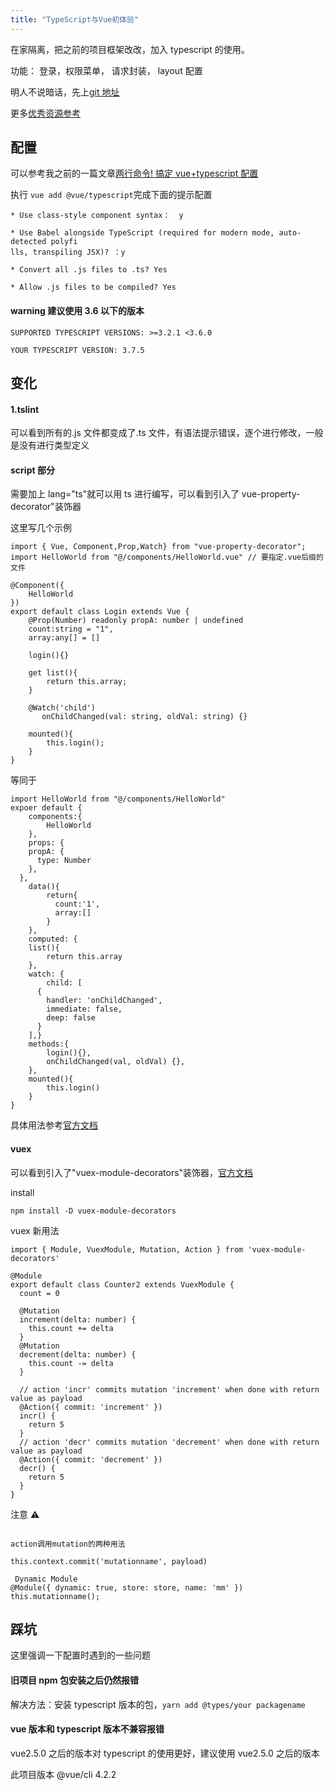 ```yaml
---
title: "TypeScript与Vue初体验"
---
```


在家隔离，把之前的项目框架改改，加入 typescript 的使用。

功能： 登录，权限菜单， 请求封装， layout 配置

明人不说暗话，先上[git 地址](https://github.com/tinaawang/vue-typescript-admin)

更多[优秀资源参考](https://github.com/Armour/vue-typescript-admin-template)

## 配置

可以参考我之前的一篇文章[两行命令! 搞定 vue+typescript 配置](https://juejin.im/post/5dbcfbfa6fb9a0203277ac04)

执行 `vue add @vue/typescript`完成下面的提示配置

```
* Use class-style component syntax：  y

* Use Babel alongside TypeScript (required for modern mode, auto-detected polyfi
lls, transpiling JSX)? ：y

* Convert all .js files to .ts? Yes

* Allow .js files to be compiled? Yes
```

#### warning 建议使用 3.6 以下的版本

```
SUPPORTED TYPESCRIPT VERSIONS: >=3.2.1 <3.6.0

YOUR TYPESCRIPT VERSION: 3.7.5
```

## 变化

#### 1.tslint

可以看到所有的.js 文件都变成了.ts 文件，有语法提示错误，逐个进行修改，一般是没有进行类型定义

#### script 部分

需要加上 lang="ts"就可以用 ts 进行编写，可以看到引入了 vue-property-decorator"装饰器

这里写几个示例

```
import { Vue, Component,Prop,Watch} from "vue-property-decorator";
import HelloWorld from "@/components/HelloWorld.vue" // 要指定.vue后缀的文件

@Component({
    HelloWorld
})
export default class Login extends Vue {
    @Prop(Number) readonly propA: number | undefined
    count:string = "1",
    array:any[] = []

    login(){}

    get list(){
        return this.array;
    }

    @Watch('child')
       onChildChanged(val: string, oldVal: string) {}

    mounted(){
        this.login();
    }
}
```

等同于

```
import HelloWorld from "@/components/HelloWorld"
expoer default {
    components:{
        HelloWorld
    },
    props: {
    propA: {
      type: Number
    },
  },
    data(){
        return{
          count:'1',
          array:[]
        }
    },
    computed: {
    list(){
        return this.array
    },
    watch: {
        child: [
      {
        handler: 'onChildChanged',
        immediate: false,
        deep: false
      }
    ],}
    methods:{
        login(){},
        onChildChanged(val, oldVal) {},
    },
    mounted(){
        this.login()
    }
}
```

具体用法参考[官方文档](https://github.com/kaorun343/vue-property-decorator)

#### vuex

可以看到引入了"vuex-module-decorators"装饰器，[官方文档](https://championswimmer.in/vuex-module-decorators/pages/installation.html)

install

```
npm install -D vuex-module-decorators
```

vuex 新用法

```
import { Module, VuexModule, Mutation, Action } from 'vuex-module-decorators'

@Module
export default class Counter2 extends VuexModule {
  count = 0

  @Mutation
  increment(delta: number) {
    this.count += delta
  }
  @Mutation
  decrement(delta: number) {
    this.count -= delta
  }

  // action 'incr' commits mutation 'increment' when done with return value as payload
  @Action({ commit: 'increment' })
  incr() {
    return 5
  }
  // action 'decr' commits mutation 'decrement' when done with return value as payload
  @Action({ commit: 'decrement' })
  decr() {
    return 5
  }
}
```

注意 ⚠️

```

action调用mutation的两种用法

this.context.commit('mutationname', payload)

 Dynamic Module
@Module({ dynamic: true, store: store, name: 'mm' })
this.mutationname();
```

## 踩坑

这里强调一下配置时遇到的一些问题

#### 旧项目 npm 包安装之后仍然报错

解决方法：安装 typescript 版本的包，`yarn add @types/your packagename`

#### vue 版本和 typescript 版本不兼容报错

vue2.5.0 之后的版本对 typescript 的使用更好，建议使用 vue2.5.0 之后的版本

此项目版本 @vue/cli 4.2.2
